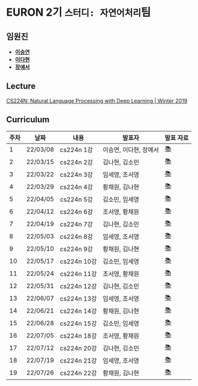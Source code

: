 # EURON 2기 `스터디: 자연어처리`팀

## 임원진
- **[이승연](https://github.com/win2dvp21)**
- **[이다현](https://github.com/hopebii)**
- **[장예서](https://github.com/yesyeseo)**


## Lecture
[CS224N: Natural Language Processing with Deep Learning | Winter 2019](https://www.youtube.com/playlist?list=PLoROMvodv4rOhcuXMZkNm7j3fVwBBY42z)


## Curriculum

| 주차 | 날짜 | 내용 | 발표자 | 발표 자료|
|---|---|---|---|---|
|1|22/03/08|cs224n 1강|이승연, 이다현, 장예서|[📚]()|
|2|22/03/15|cs224n 2강|김나현, 김소민|[📚]()|
|3|22/03/22|cs224n 3강|임세영, 조서영|[📚]()|
|4|22/03/29|cs224n 4강|황채원, 김나현|[📚]()|
|5|22/04/05|cs224n 5강|김소민, 임세영|[📚]()|
|6|22/04/12|cs224n 6강|조서영, 황채원|[📚]()|
|7|22/04/19|cs224n 7강|김나현, 김소민|[📚]()|
|8|22/05/03|cs224n 8강|임세영, 조서영|[📚]()|
|9|22/05/10|cs224n 9강|황채원, 김나현|[📚]()|
|10|22/05/17|cs224n 10강|김소민, 임세영|[📚]()|
|11|22/05/24|cs224n 11강|조서영, 황채원|[📚]()|
|12|22/05/31|cs224n 12강|김나현, 김소민|[📚]()|
|13|22/06/07|cs224n 13강|임세영, 조서영|[📚]()|
|14|22/06/21|cs224n 14강|황채원, 김나현|[📚]()|
|15|22/06/28|cs224n 15강|김소민, 임세영|[📚]()|
|16|22/07/05|cs224n 18강|조서영, 황채원|[📚]()|
|17|22/07/12|cs224n 20강|김나현, 김소민|[📚]()|
|18|22/07/19|cs224n 21강|임세영, 조서영|[📚]()|
|19|22/07/26|cs224n 22강|황채원, 김나현|[📚]()|

